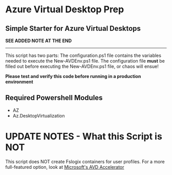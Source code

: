 # Azure Virtual Desktop Prep
Simple Starter for Azure Virtual Desktops
---

**SEE ADDED NOTE AT THE END**

---
This script has two parts: The configuration.ps1 file contains the variables needed to execute the New-AVDEnv.ps1 file. 
The configuration file **must** be filled out before executing the New-AVDEnv.ps1 file, or chaos will ensue!

**Please test and verify this code before running in a production environment**

## Required Powershell Modules
- AZ
- Az.DesktopVirtualization


# UPDATE NOTES - What this Script is NOT
This script does NOT create Fslogix containers for user profiles.
For a more full-featured option, look at [Microsoft's AVD Accelerator](https://github.com/Azure/avdaccelerator)
